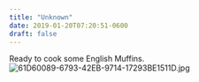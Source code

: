 ```yaml
---
title: "Unknown"
date: 2019-01-20T07:20:51-0600
draft: false
---
```


Ready to cook some English Muffins. ![61D60089-6793-42EB-9714-17293BE1511D.jpg](http://ianwhitney.micro.blog/uploads/2019/1dc43904dc.jpg)
